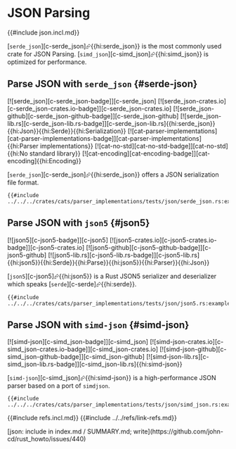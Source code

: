 # JSON Parsing

{{#include json.incl.md}}

[`serde_json`][c-serde_json]⮳{{hi:serde_json}} is the most commonly used crate for JSON Parsing. [`simd_json`][c-simd_json]⮳{{hi:simd_json}} is optimized for performance.

## Parse JSON with `serde_json` {#serde-json}

[![serde_json][c-serde_json-badge]][c-serde_json] [![serde_json-crates.io][c-serde_json-crates.io-badge]][c-serde_json-crates.io] [![serde_json-github][c-serde_json-github-badge]][c-serde_json-github] [![serde_json-lib.rs][c-serde_json-lib.rs-badge]][c-serde_json-lib.rs]{{hi:serde_json}}{{hi:Json}}{{hi:Serde}}{{hi:Serialization}} [![cat-parser-implementations][cat-parser-implementations-badge]][cat-parser-implementations]{{hi:Parser implementations}} [![cat-no-std][cat-no-std-badge]][cat-no-std]{{hi:No standard library}} [![cat-encoding][cat-encoding-badge]][cat-encoding]{{hi:Encoding}}

[`serde_json`][c-serde_json]⮳{{hi:serde_json}} offers a JSON serialization file format.

```rust,editable
{{#include ../../../crates/cats/parser_implementations/tests/json/serde_json.rs:example}}
```

## Parse JSON with `json5` {#json5}

[![json5][c-json5-badge]][c-json5] [![json5-crates.io][c-json5-crates.io-badge]][c-json5-crates.io] [![json5-github][c-json5-github-badge]][c-json5-github] [![json5-lib.rs][c-json5-lib.rs-badge]][c-json5-lib.rs]{{hi:json5}}{{hi:Serde}}{{hi:Parse}}{{hi:json5}}{{hi:Parser}}{{hi:Json}}

[`json5`][c-json5]⮳{{hi:json5}} is a Rust JSON5 serializer and deserializer which speaks [`serde`][c-serde]⮳{{hi:serde}}.

```rust,editable
{{#include ../../../crates/cats/parser_implementations/tests/json/json5.rs:example}}
```

## Parse JSON with `simd-json` {#simd-json}

[![simd-json][c-simd_json-badge]][c-simd_json] [![simd-json-crates.io][c-simd_json-crates.io-badge]][c-simd_json-crates.io] [![simd-json-github][c-simd_json-github-badge]][c-simd_json-github] [![simd-json-lib.rs][c-simd_json-lib.rs-badge]][c-simd_json-lib.rs]{{hi:simd-json}}

[`simd-json`][c-simd_json]⮳{{hi:simd-json}} is a high-performance JSON parser based on a port of `simdjson`.

```rust,editable
{{#include ../../../crates/cats/parser_implementations/tests/json/simd_json.rs:example}}
```

{{#include refs.incl.md}}
{{#include ../../refs/link-refs.md}}

<div class="hidden">
[json: include in index.md / SUMMARY.md; write](https://github.com/john-cd/rust_howto/issues/440)
</div>
